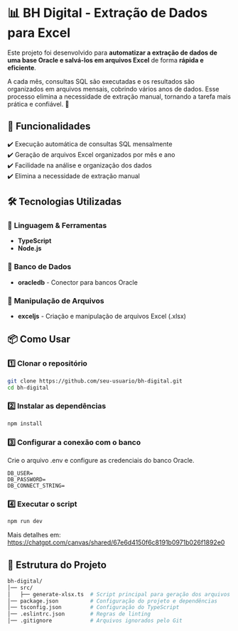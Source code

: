 # 📊 BH Digital - Extração de Dados para Excel  

Este projeto foi desenvolvido para **automatizar a extração de dados de uma base Oracle e salvá-los em arquivos Excel** de forma **rápida e eficiente**.  

A cada mês, consultas SQL são executadas e os resultados são organizados em arquivos mensais, cobrindo vários anos de dados. Esse processo elimina a necessidade de extração manual, tornando a tarefa mais prática e confiável. 🚀  

## 🚀 Funcionalidades  
✔️ Execução automática de consultas SQL mensalmente  
✔️ Geração de arquivos Excel organizados por mês e ano  
✔️ Facilidade na análise e organização dos dados  
✔️ Elimina a necessidade de extração manual  

## 🛠️ Tecnologias Utilizadas  

### 📌 **Linguagem & Ferramentas**  
- **TypeScript**   
- **Node.js** 

### 📌 **Banco de Dados**  
- **oracledb** - Conector para bancos Oracle  

### 📌 **Manipulação de Arquivos**  
- **exceljs** - Criação e manipulação de arquivos Excel (.xlsx)  

## 📦 Como Usar  

### 1️⃣ Clonar o repositório  
```sh
git clone https://github.com/seu-usuario/bh-digital.git
cd bh-digital
```

### 2️⃣ Instalar as dependências

```sh
npm install
```

### 3️⃣ Configurar a conexão com o banco

Crie o arquivo .env e configure as credenciais do banco Oracle.
```.env
DB_USER=
DB_PASSWORD=
DB_CONNECT_STRING=
```

### 4️⃣ Executar o script

```sh
npm run dev
```

Mais detalhes em: https://chatgpt.com/canvas/shared/67e6d4150f6c8191b0971b026f1892e0

## 📄 Estrutura do Projeto

```bash
bh-digital/
│── src/
│   ├── generate-xlsx.ts  # Script principal para geração dos arquivos Excel
│── package.json          # Configuração do projeto e dependências
│── tsconfig.json         # Configuração do TypeScript
│── .eslintrc.json        # Regras de linting
│── .gitignore            # Arquivos ignorados pelo Git
```

